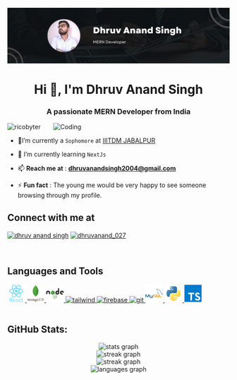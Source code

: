 ![logo](https://github.com/Ricobyter/Ricobyter/blob/main/ghBanner.png)
<h1 align="center">Hi 👋, I'm Dhruv Anand Singh</h1>
<h3 align="center">A passionate MERN Developer from India</h3>
<img align="right" alt="Coding" width="400" src="https://media3.giphy.com/media/v1.Y2lkPTc5MGI3NjExemllb3puYXY1aGg1OTEydHBxajAzODBzbHJkcnh3YWhhbTNqdTh4NSZlcD12MV9naWZzX3NlYXJjaCZjdD1n/qgQUggAC3Pfv687qPC/200w.gif">

<p align="left"> <img src="https://komarev.com/ghpvc/?username=ricobyter&label=Profile%20views&color=0e75b6&style=flat" alt="ricobyter" /> </p>

- 🏫I’m currently a `Sophomore` at [IIITDM JABALPUR](https://iiitdmj.ac.in/)

- 🌱 I’m currently learning `NextJs`

- 📫 **Reach me at** :  **dhruvanandsingh2004@gmail.com**

- ⚡ **Fun fact** : The young me would be very happy to see someone browsing through my profile.

## Connect with me at
<p align="left">
<a href="https://linkedin.com/in/dhruv anand singh" target="blank"><img align="center" src="https://raw.githubusercontent.com/rahuldkjain/github-profile-readme-generator/master/src/images/icons/Social/linked-in-alt.svg" alt="dhruv anand singh" height="30" width="40" /></a>
<a href="https://instagram.com/dhruvanand_027" target="blank"><img align="center" src="https://raw.githubusercontent.com/rahuldkjain/github-profile-readme-generator/master/src/images/icons/Social/instagram.svg" alt="dhruvanand_027" height="30" width="40" /></a>
</p>
<br>

## Languages and Tools
<div style= {{display: flex, gap: 2rem, align: left}}>
   <a href="https://reactjs.org/" target="_blank" rel="noreferrer"> <img src="https://raw.githubusercontent.com/devicons/devicon/master/icons/react/react-original-wordmark.svg" alt="react" width="40" height="40"/> </a>
   <a href="https://www.mongodb.com/" target="_blank" rel="noreferrer"> <img src="https://raw.githubusercontent.com/devicons/devicon/master/icons/mongodb/mongodb-original-wordmark.svg" alt="mongodb" width="40" height="40"/> </a> 
    <a href="https://nodejs.org" target="_blank" rel="noreferrer"> <img src="https://raw.githubusercontent.com/devicons/devicon/master/icons/nodejs/nodejs-original-wordmark.svg" alt="nodejs" width="40" height="40"/> </a>
  <a href="https://tailwindcss.com/" target="_blank" rel="noreferrer"> <img src="https://www.vectorlogo.zone/logos/tailwindcss/tailwindcss-icon.svg" alt="tailwind" width="40" height="40"/> </a>
  <a href="https://firebase.google.com/" target="_blank" rel="noreferrer"> <img src="https://www.vectorlogo.zone/logos/firebase/firebase-icon.svg" alt="firebase" width="40" height="40"/> </a> 
  <a href="https://git-scm.com/" target="_blank" rel="noreferrer"> <img src="https://www.vectorlogo.zone/logos/git-scm/git-scm-icon.svg" alt="git" width="40" height="40"/> </a>
  <a href="https://www.mysql.com/" target="_blank" rel="noreferrer"> <img src="https://raw.githubusercontent.com/devicons/devicon/master/icons/mysql/mysql-original-wordmark.svg" alt="mysql" width="40" height="40"/> </a>
  <a href="https://www.python.org" target="_blank" rel="noreferrer"> <img src="https://raw.githubusercontent.com/devicons/devicon/master/icons/python/python-original.svg" alt="python" width="40" height="40"/> </a> 
  <a href="https://www.typescriptlang.org/" target="_blank" rel="noreferrer"> <img src="https://raw.githubusercontent.com/devicons/devicon/master/icons/typescript/typescript-original.svg" alt="typescript" width="40" height="40"/> </a>
</div>
<br>


## GitHub Stats:
<div align="center"> <img src="https://github-readme-stats.vercel.app/api?username=Ricobyter&show_icons=true&theme=tokyonight&hide_border=true&border_radius=5&card_width=500" height="150" alt="stats graph" /> <br>
  <img src="https://streak-stats.demolab.com?user=Ricobyter&locale=en&mode=daily&theme=tokyonight&hide_border=true&border_radius=5&card_width=500&order=3" height="150" alt="streak graph" /> <br>
   <img src="https://github-profile-trophy.vercel.app/?username=Ricobyter&column=3&row=2&mode=daily&layout=compact&theme=tokyonight&hide_border=true&border_radius=5&card_width=700&order=3&hide_border=true" height="250" alt="streak graph" /> <br>
  <img src="https://github-readme-stats.vercel.app/api/top-langs?username=Ricobyter&locale=en&hide_title=false&layout=compact&card_width=420&langs_count=5&theme=tokyonight&hide_border=true&order=2" height="150" alt="languages graph"  />
</div>


